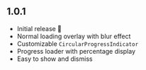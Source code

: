 ## 1.0.1
- Initial release 🎉
- Normal loading overlay with blur effect
- Customizable `CircularProgressIndicator`
- Progress loader with percentage display
- Easy to show and dismiss